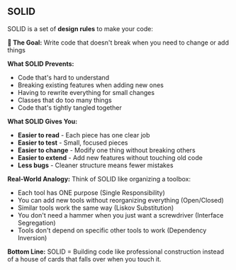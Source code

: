 ## SOLID 

SOLID is a set of **design rules** to make your code:

**🎯 The Goal:** Write code that doesn't break when you need to change or add things

**What SOLID Prevents:**

* Code that's hard to understand
* Breaking existing features when adding new ones
* Having to rewrite everything for small changes
* Classes that do too many things
* Code that's tightly tangled together

**What SOLID Gives You:**

* **Easier to read** - Each piece has one clear job
* **Easier to test** - Small, focused pieces
* **Easier to change** - Modify one thing without breaking others
* **Easier to extend** - Add new features without touching old code
* **Less bugs** - Cleaner structure means fewer mistakes

**Real-World Analogy:** Think of SOLID like organizing a toolbox:

* Each tool has ONE purpose (Single Responsibility)
* You can add new tools without reorganizing everything (Open/Closed)
* Similar tools work the same way (Liskov Substitution)
* You don't need a hammer when you just want a screwdriver (Interface Segregation)
* Tools don't depend on specific other tools to work (Dependency Inversion)

**Bottom Line:** SOLID = Building code like professional construction instead of a house of cards that falls over when you touch it.
